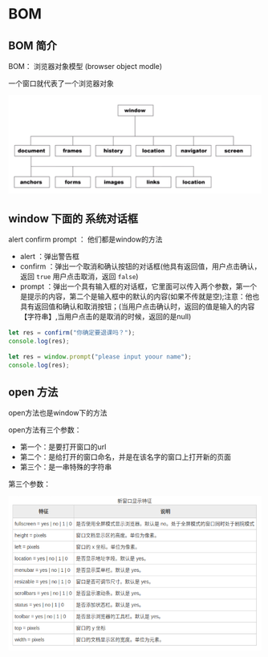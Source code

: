 # BOM

## BOM 简介

BOM： 浏览器对象模型 (browser object modle)

一个窗口就代表了一个浏览器对象

![bom1](./img/1.png)

## window 下面的 系统对话框

alert confirm prompt ： 他们都是window的方法

- alert ：弹出警告框
- confirm ：弹出一个取消和确认按钮的对话框(他具有返回值，用户点击确认，返回 ```true``` 用户点击取消，返回 ```false```)
- prompt ：弹出一个具有输入框的对话框，它里面可以传入两个参数，第一个是提示的内容，第二个是输入框中的默认的内容(如果不传就是空);注意：他也具有返回值和确认和取消按钮；(当用户点击确认时，返回的值是输入的内容【字符串】,当用户点击的是取消的时候，返回的是null)

```javascript
let res = confirm("你确定要退课吗？");
console.log(res);
```

```js
let res = window.prompt("please input yoour name");
console.log(res);
```

## open 方法

open方法也是window下的方法

open方法有三个参数：

- 第一个：是要打开窗口的url
- 第二个：是给打开的窗口命名，并是在该名字的窗口上打开新的页面
- 第三个：是一串特殊的字符串

第三个参数：

![bom3](./img/2.png)